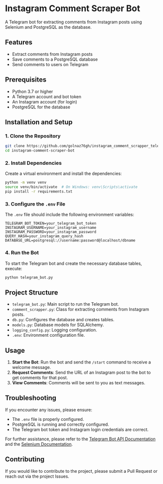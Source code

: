 # Instagram Comment Scraper Bot

A Telegram bot for extracting comments from Instagram posts using Selenium and PostgreSQL as the database.

## Features

- Extract comments from Instagram posts
- Save comments to a PostgreSQL database
- Send comments to users on Telegram

## Prerequisites

- Python 3.7 or higher
- A Telegram account and bot token
- An Instagram account (for login)
- PostgreSQL for the database

## Installation and Setup

### 1. Clone the Repository

```bash
git clone https://github.com/golnaz76gh/instagram_comment_scrapper_telegram_bot.git
cd instagram-comment-scraper-bot
```

### 2. Install Dependencies

Create a virtual environment and install the dependencies:

```bash
python -m venv venv
source venv/bin/activate  # On Windows: venv\Scripts\activate
pip install -r requirements.txt
```

### 3. Configure the `.env` File

The `.env` file should include the following environment variables:

```
TELEGRAM_BOT_TOKEN=your_telegram_bot_token
INSTAGRAM_USERNAME=your_instagram_username
INSTAGRAM_PASSWORD=your_instagram_password
QUERY_HASH=your_instagram_query_hash
DATABASE_URL=postgresql://username:password@localhost/dbname
```

### 4. Run the Bot

To start the Telegram bot and create the necessary database tables, execute:

```bash
python telegram_bot.py
```

## Project Structure

- `telegram_bot.py`: Main script to run the Telegram bot.
- `comment_scrapper.py`: Class for extracting comments from Instagram posts.
- `db.py`: Configures the database and creates tables.
- `models.py`: Database models for SQLAlchemy.
- `logging_config.py`: Logging configuration.
- `.env`: Environment configuration file.

## Usage

1. **Start the Bot**: Run the bot and send the `/start` command to receive a welcome message.
2. **Request Comments**: Send the URL of an Instagram post to the bot to get comments for that post.
3. **View Comments**: Comments will be sent to you as text messages.

## Troubleshooting

If you encounter any issues, please ensure:

- The `.env` file is properly configured.
- PostgreSQL is running and correctly configured.
- The Telegram bot token and Instagram login credentials are correct.

For further assistance, please refer to the [Telegram Bot API Documentation](https://core.telegram.org/bots/api) and the [Selenium Documentation](https://www.selenium.dev/documentation/).

## Contributing

If you would like to contribute to the project, please submit a Pull Request or reach out via the project Issues.
